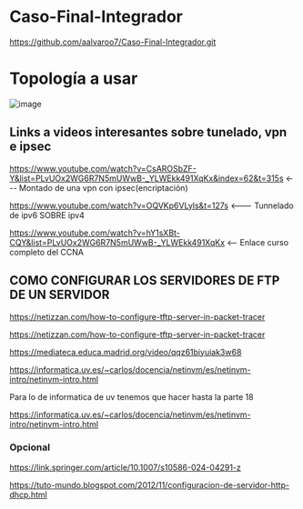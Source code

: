 # Caso-Final-Integrador
https://github.com/aalvaroo7/Caso-Final-Integrador.git


# Topología a usar

![image](https://github.com/user-attachments/assets/d4c5604e-1b7f-4a5b-aaa5-d6d849f2bd62)


## Links a videos interesantes sobre tunelado, vpn e ipsec

https://www.youtube.com/watch?v=CsAROSbZF-Y&list=PLvUOx2WG6R7N5mUWwB-_YLWEkk491XqKx&index=62&t=315s <--- Montado de una vpn con ipsec(encriptación)

https://www.youtube.com/watch?v=OQVKp6VLyls&t=127s <--- Tunnelado de ipv6 SOBRE ipv4

https://www.youtube.com/watch?v=hY1sXBt-CQY&list=PLvUOx2WG6R7N5mUWwB-_YLWEkk491XqKx <-- Enlace curso completo del CCNA


## COMO CONFIGURAR LOS SERVIDORES DE FTP DE UN SERVIDOR 

https://netizzan.com/how-to-configure-tftp-server-in-packet-tracer

https://netizzan.com/how-to-configure-tftp-server-in-packet-tracer

https://mediateca.educa.madrid.org/video/qqz61biyuiak3w68

https://informatica.uv.es/~carlos/docencia/netinvm/es/netinvm-intro/netinvm-intro.html


Para lo de informatica de uv tenemos que hacer hasta la parte 18

https://informatica.uv.es/~carlos/docencia/netinvm/es/netinvm-intro/netinvm-intro.html

### Opcional 

https://link.springer.com/article/10.1007/s10586-024-04291-z


https://tuto-mundo.blogspot.com/2012/11/configuracion-de-servidor-http-dhcp.html


